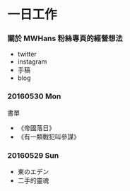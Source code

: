 # 一日工作

### 關於 MWHans 粉絲專頁的經營想法

- twitter
- instagram
- 手稿
- blog


### 20160530 Mon

書單
- 《帝國落日》
- 《有一類戰犯叫參謀》



### 20160529 Sun

- 東のエデン
- 二手的靈魂